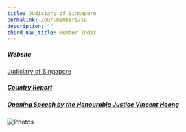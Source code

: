 ```yaml
---
title: Judiciary of Singapore
permalink: /our-members/SG
description: ""
third_nav_title: Member Index
---
```

##### Website

[Judiciary of Singapore](https://www.judiciary.gov.sg/)



##### [Country Report](/files/SG%20Country%20Report.pdf)



##### [Opening Speech by the Honourable Justice Vincent Hoong](/files/Singapore%20-%20Speech.pdf)


![Photos]()


